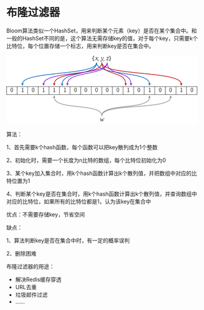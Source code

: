 # 布隆过滤器

Bloom算法类似一个HashSet，用来判断某个元素（key）是否在某个集合中。和一般的HashSet不同的是，这个算法无需存储key的值，对于每个key，只需要k个比特位，每个位置存储一个标志，用来判断key是否在集合中。



![img](%E5%B8%83%E9%9A%86%E8%BF%87%E6%BB%A4%E5%99%A8.assets/2012071317402283.png)

算法：

1、首先需要k个hash函数，每个函数可以把key散列成为1个整数

2、初始化时，需要一个长度为n比特的数组，每个比特位初始化为0

3、某个key加入集合时，用k个hash函数计算出k个散列值，并把数组中对应的比特位置为1

4、判断某个key是否在集合时，用k个hash函数计算出k个散列值，并查询数组中对应的比特位，如果所有的比特位都是1，认为该key在集合中



优点：不需要存储key，节省空间

缺点：

1、算法判断key是否在集合中时，有一定的概率误判

2、删除困难



布隆过滤器的用途：

- 解决Redis缓存穿透
- URL去重
- 垃圾邮件过滤
- ……